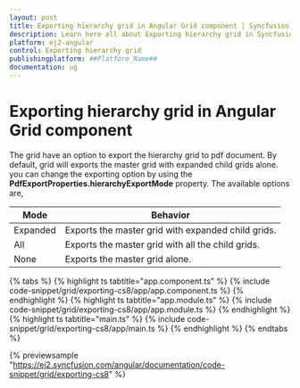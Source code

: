 ```yaml
---
layout: post
title: Exporting hierarchy grid in Angular Grid component | Syncfusion
description: Learn here all about Exporting hierarchy grid in Syncfusion ##Platform_Name## Grid component of Syncfusion Essential JS 2 and more.
platform: ej2-angular
control: Exporting hierarchy grid 
publishingplatform: ##Platform_Name##
documentation: ug
---
```


# Exporting hierarchy grid in Angular Grid component

The grid have an option to export the hierarchy grid to pdf document. By default, grid will exports the master grid with expanded child grids alone. you can change the exporting option by using the **PdfExportProperties.hierarchyExportMode** property. The available options are,

| Mode     | Behavior    |
|----------|-------------|
| Expanded | Exports the master grid with expanded child grids. |
| All      | Exports the master grid with all the child grids. |
| None     | Exports the master grid alone. |

{% tabs %}
{% highlight ts tabtitle="app.component.ts" %}
{% include code-snippet/grid/exporting-cs8/app/app.component.ts %}
{% endhighlight %}
{% highlight ts tabtitle="app.module.ts" %}
{% include code-snippet/grid/exporting-cs8/app/app.module.ts %}
{% endhighlight %}
{% highlight ts tabtitle="main.ts" %}
{% include code-snippet/grid/exporting-cs8/app/main.ts %}
{% endhighlight %}
{% endtabs %}
  
{% previewsample "https://ej2.syncfusion.com/angular/documentation/code-snippet/grid/exporting-cs8" %}